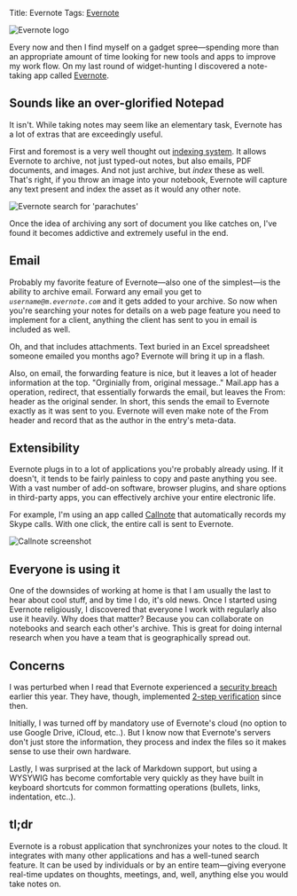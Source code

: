 Title: Evernote
Tags: [Evernote]

![Evernote logo](/uploads/images/evernote-logo.png)

Every now and then I find myself on a gadget spree—spending more than an appropriate amount of time looking for new tools and apps to improve my work flow.  On my last round of widget-hunting I discovered a note-taking app called [Evernote][].

## Sounds like an over-glorified Notepad

It isn't.  While taking notes may seem like an elementary task, Evernote has a lot of extras that are exceedingly useful.

First and foremost is a very well thought out [indexing system][].  It allows Evernote to archive, not just typed-out notes, but also emails, PDF documents, and images.  And not just archive, but _index_ these as well.  That's right, if you throw an image into your notebook, Evernote will capture any text present and index the asset as it would any other note.

![Evernote search for 'parachutes'](/uploads/images/evernote-search-parachutes.png)

Once the idea of archiving any sort of document you like catches on, I've found it becomes addictive and extremely useful in the end.

## Email

Probably my favorite feature of Evernote—also one of the simplest—is the ability to archive email.  Forward any email you get to _`username@m.evernote.com`_ and it gets added to your archive.  So now when you're searching your notes for details on a web page feature you need to implement for a client, anything the client has sent to you in email is included as well.

Oh, and that includes attachments.  Text buried in an Excel spreadsheet someone emailed you months ago?  Evernote will bring it up in a flash.

Also, on email, the forwarding feature is nice, but it leaves a lot of header information at the top.  "Orginially from, original message.."  Mail.app has a operation, redirect, that essentially forwards the email, but leaves the From: header as the original sender.  In short, this sends the email to Evernote exactly as it was sent to you.  Evernote will even make note of the From header and record that as the author in the entry's meta-data.

## Extensibility

Evernote plugs in to a lot of applications you're probably already using.  If it doesn't, it tends to be fairly painless to copy and paste anything you see.  With a vast number of add-on software, browser plugins, and share options in third-party apps, you can effectively archive your entire electronic life.

For example, I'm using an app called [Callnote][] that automatically records my Skype calls.  With one click, the entire call is sent to Evernote.

![Callnote screenshot](/uploads/images/callnote-screenshot.png)

## Everyone is using it

One of the downsides of working at home is that I am usually the last to hear about cool stuff, and by time I do, it's old news.  Once I started using Evernote religiously, I discovered that everyone I work with regularly also use it heavily.  Why does that matter?  Because you can collaborate on notebooks and search each other's archive.  This is great for doing internal research when you have a team that is geographically spread out.

## Concerns

I was perturbed when I read that Evernote experienced a [security breach][] earlier this year.  They have, though, implemented [2-step verification] since then.

Initially, I was turned off by mandatory use of Evernote's cloud (no option to use Google Drive, iCloud, etc..).  But I know now that Evernote's servers don't just store the information, they process and index the files so it makes sense to use their own hardware.

Lastly, I was surprised at the lack of Markdown support, but using a WYSYWIG has become comfortable very quickly as they have built in keyboard shortcuts for common formatting operations (bullets, links, indentation, etc..).

## tl;dr

Evernote is a robust application that synchronizes your notes to the cloud.  It integrates with many other applications and has a well-tuned search feature.  It can be used by individuals or by an entire team—giving everyone real-time updates on thoughts, meetings, and, well, anything else you would take notes on.

[Evernote]: http://evernote.com/
[indexing system]: http://blog.evernote.com/tech/2011/09/30/evernote-indexing-system/
[Callnote]: http://shop.skype.com/apps/Call-recording-audio-only/Callnote.html
[security breach]: http://online.wsj.com/article/SB10001424127887323478304578336373531236296.html
[2-step verification]: http://blog.evernote.com/blog/2013/05/30/evernotes-three-new-security-features/
